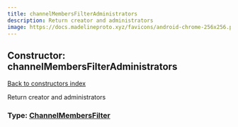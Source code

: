 ```yaml
---
title: channelMembersFilterAdministrators
description: Return creator and administrators
image: https://docs.madelineproto.xyz/favicons/android-chrome-256x256.png
---
```

## Constructor: channelMembersFilterAdministrators  
[Back to constructors index](index.md)



Return creator and administrators




### Type: [ChannelMembersFilter](../types/ChannelMembersFilter.md)


